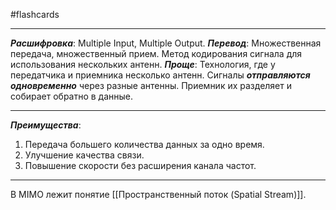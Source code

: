 #flashcards
***
***Расшифровка***: Multiple Input, Multiple Output.
***Перевод***: Множественная передача, множественный прием.
Метод кодирования сигнала для использования нескольких антенн.
***Проще***:
	Технология, где у передатчика и приемника несколько антенн. Сигналы ***отправляются одновременно*** через разные антенны. Приемник их разделяет и собирает обратно в данные.
***
***Преимущества***:
1. Передача большего количества данных за одно время.
2. Улучшение качества связи.
3. Повышение скорости без расширения канала частот.
***
В MIMO лежит понятие [[Пространственный поток (Spatial Stream)]].
<!--SR:!2025-10-06,7,250-->